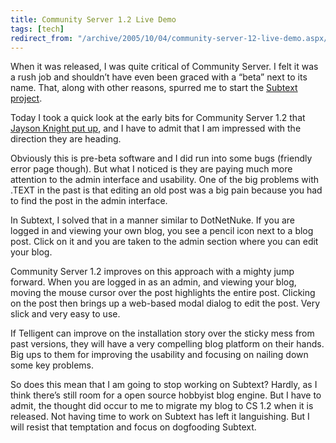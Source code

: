 ```yaml
---
title: Community Server 1.2 Live Demo
tags: [tech]
redirect_from: "/archive/2005/10/04/community-server-12-live-demo.aspx/"
---
```


When it was released, I was quite critical of Community Server. I felt
it was a rush job and shouldn’t have even been graced with a “beta” next
to its name. That, along with other reasons, spurred me to start the
[Subtext project](http://subtextproject.com/).

Today I took a quick look at the early bits for Community Server 1.2
that [Jayson Knight put
up](http://jaysonknight.com/blog/archive/2005/10/05/2207.aspx), and I
have to admit that I am impressed with the direction they are heading.

Obviously this is pre-beta software and I did run into some bugs
(friendly error page though). But what I noticed is they are paying much
more attention to the admin interface and usability. One of the big
problems with .TEXT in the past is that editing an old post was a big
pain because you had to find the post in the admin interface.

In Subtext, I solved that in a manner similar to DotNetNuke. If you are
logged in and viewing your own blog, you see a pencil icon next to a
blog post. Click on it and you are taken to the admin section where you
can edit your blog.

Community Server 1.2 improves on this approach with a mighty jump
forward. When you are logged in as an admin, and viewing your blog,
moving the mouse cursor over the post highlights the entire post.
Clicking on the post then brings up a web-based modal dialog to edit the
post. Very slick and very easy to use.

If Telligent can improve on the installation story over the sticky mess
from past versions, they will have a very compelling blog platform on
their hands. Big ups to them for improving the usability and focusing on
nailing down some key problems.

So does this mean that I am going to stop working on Subtext? Hardly, as
I think there’s still room for a open source hobbyist blog engine. But I
have to admit, the thought did occur to me to migrate my blog to CS 1.2
when it is released. Not having time to work on Subtext has left it
languishing. But I will resist that temptation and focus on dogfooding
Subtext.

